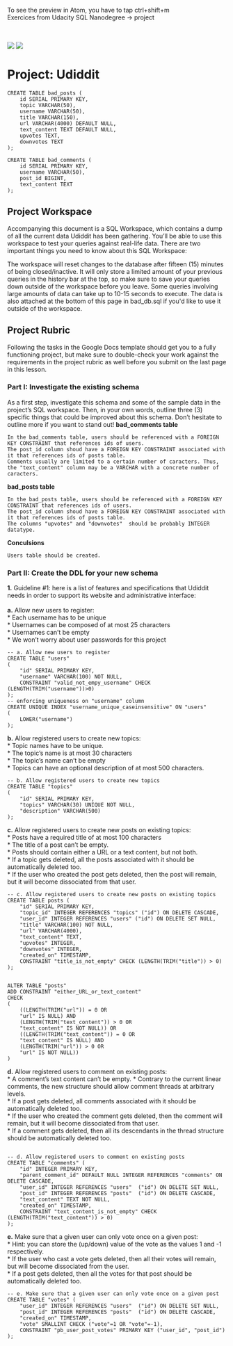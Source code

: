
To see the preview in Atom, you have to tap ctrl+shift+m </br>
Exercices from Udacity SQL Nanodegree -> project  </br> </br> </br>


![](schema_andtables.PNG)
![](badposts.PNG)



# Project: Udiddit

````
CREATE TABLE bad_posts (
	id SERIAL PRIMARY KEY,
	topic VARCHAR(50),
	username VARCHAR(50),
	title VARCHAR(150),
	url VARCHAR(4000) DEFAULT NULL,
	text_content TEXT DEFAULT NULL,
	upvotes TEXT,
	downvotes TEXT
);

CREATE TABLE bad_comments (
	id SERIAL PRIMARY KEY,
	username VARCHAR(50),
	post_id BIGINT,
	text_content TEXT
);

````


## Project Workspace
Accompanying this document is a SQL Workspace, which contains a dump of all the current data Udiddit has been gathering. You’ll be able to use this workspace to test your queries against real-life data. There are two important things you need to know about this SQL Workspace:

The workspace will reset changes to the database after fifteen (15) minutes of being closed/inactive. It will only store a limited amount of your previous queries in the history bar at the top, so make sure to save your queries down outside of the workspace before you leave.
Some queries involving large amounts of data can take up to 10-15 seconds to execute.
The data is also attached at the bottom of this page in bad_db.sql if you'd like to use it outside of the workspace.

## Project Rubric
Following the tasks in the Google Docs template should get you to a fully functioning project, but make sure to double-check your work against the requirements in the project rubric as well before you submit on the last page in this lesson.



### Part I: Investigate the existing schema
As a first step, investigate this schema and some of the sample data in the project’s SQL workspace. Then, in your own words, outline three (3) specific things that could be improved about this schema. Don’t hesitate to outline more if you want to stand out!
__bad_comments table__
```
In the bad_comments table, users should be referenced with a FOREIGN KEY CONSTRAINT that references ids of users.
The post_id column shoud have a FOREIGN KEY CONSTRAINT associated with it that references ids of posts table.
Comments usually are limited to a certain number of caracters. Thus, the "text_content" column may be a VARCHAR with a concrete number of
caracters.
```
__bad_posts table__
```
In the bad_posts table, users should be referenced with a FOREIGN KEY CONSTRAINT that references ids of users.
The post_id column shoud have a FOREIGN KEY CONSTRAINT associated with it that references ids of posts table.
The columns "upvotes" and "downvotes"  should be probably INTEGER datatype.
```
__Conculsions__
```
Users table should be created.
```

### Part II: Create the DDL for your new schema


__1.__ Guideline #1: here is a list of features and specifications that Udiddit needs in order to support its website and administrative interface:<br/><br/>
__a.__  Allow new users to register:<br/>
    * Each username has to be unique<br/>
    * Usernames can be composed of at most 25 characters<br/>
    * Usernames can’t be empty<br/>
    * We won’t worry about user passwords for this project<br/>
```
-- a. Allow new users to register
CREATE TABLE "users"
(
    "id" SERIAL PRIMARY KEY,
    "username" VARCHAR(100) NOT NULL,
    CONSTRAINT "valid_not_empy_username" CHECK (LENGTH(TRIM("username"))>0)
);
-- enforcing uniqueness on "username" column
CREATE UNIQUE INDEX "username_unique_caseinsensitive" ON "users"
(
    LOWER("username")
);  
```
 
__b.__  Allow registered users to create new topics:<br/>
    * Topic names have to be unique.<br/>
    * The topic’s name is at most 30 characters<br/>
    * The topic’s name can’t be empty<br/>
    * Topics can have an optional description of at most 500 characters.<br/>
        
```
-- b. Allow registered users to create new topics
CREATE TABLE "topics"
(
    "id" SERIAL PRIMARY KEY,
    "topics" VARCHAR(30) UNIQUE NOT NULL,
    "description" VARCHAR(500)
);
```

__c.__ Allow registered users to create new posts on existing topics:<br/>
    * Posts have a required title of at most 100 characters<br/>
    * The title of a post can’t be empty.<br/>
    * Posts should contain either a URL or a text content, but not both.<br/>
    * If a topic gets deleted, all the posts associated with it should be automatically deleted too.<br/>
    * If the user who created the post gets deleted, then the post will remain, but it will become dissociated from that user.<br/>
```
-- c. Allow registered users to create new posts on existing topics
CREATE TABLE posts (
	"id" SERIAL PRIMARY KEY,
	"topic_id" INTEGER REFERENCES "topics" ("id") ON DELETE CASCADE,
	"user_id" INTEGER REFERENCES "users" ("id") ON DELETE SET NULL,
	"title" VARCHAR(100) NOT NULL,
	"url" VARCHAR(4000),
	"text_content" TEXT,
	"upvotes" INTEGER,
	"downvotes" INTEGER,
    "created_on" TIMESTAMP,
    CONSTRAINT "title_is_not_empty" CHECK (LENGTH(TRIM("title")) > 0)
);


ALTER TABLE "posts"
ADD CONSTRAINT "either_URL_or_text_content"
CHECK
(
    ((LENGTH(TRIM("url")) = 0 OR
    "url" IS NULL) AND 
    (LENGTH(TRIM("text_content")) > 0 OR
    "text_content" IS NOT NULL)) OR
    ((LENGTH(TRIM("text_content")) = 0 OR
    "text_content" IS NULL) AND 
    (LENGTH(TRIM("url")) > 0 OR
    "url" IS NOT NULL))
)

```
__d.__ Allow registered users to comment on existing posts:</br>
    * A comment’s text content can’t be empty.
    * Contrary to the current linear comments, the new structure should allow comment threads at arbitrary levels.<br/>
    * If a post gets deleted, all comments associated with it should be automatically deleted too.<br/>
    * If the user who created the comment gets deleted, then the comment will remain, but it will become dissociated from that user.<br/>
    * If a comment gets deleted, then all its descendants in the thread structure should be automatically deleted too.<br/>
```

-- d. Allow registered users to comment on existing posts
CREATE TABLE "comments" (
    "id" INTEGER PRIMARY KEY,
    "parent_comment_id" DEFAULT NULL INTEGER REFERENCES "comments" ON DELETE CASCADE,
	"user_id" INTEGER REFERENCES "users"  ("id") ON DELETE SET NULL,
    "post_id" INTEGER REFERENCES "posts"  ("id") ON DELETE CASCADE,
	"text_content" TEXT NOT NULL,
    "created_on" TIMESTAMP,
    CONSTRAINT "text_content_is_not_empty" CHECK (LENGTH(TRIM("text_content")) > 0)
);
```
__e.__ Make sure that a given user can only vote once on a given post:<br/>
    * Hint: you can store the (up/down) value of the vote as the values 1 and -1 respectively.<br/>
    * If the user who cast a vote gets deleted, then all their votes will remain, but will become dissociated from the user.<br/>
    * If a post gets deleted, then all the votes for that post should be automatically deleted too.<br/>
```
-- e. Make sure that a given user can only vote once on a given post
CREATE TABLE "votes" (
	"user_id" INTEGER REFERENCES "users"  ("id") ON DELETE SET NULL,
    "post_id" INTEGER REFERENCES "posts"  ("id") ON DELETE CASCADE,
    "created_on" TIMESTAMP,
    "vote" SMALLINT CHECK ("vote"=1 OR "vote"=-1),
    CONSTRAINT "pb_user_post_votes" PRIMARY KEY ("user_id", "post_id")
);
```